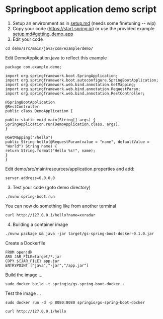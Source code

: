 # Springboot application demo script


1. Setup an environment as in [setup.md](setup.md) (needs some finetuning -- wip)
2. Copy your code (https://start.spring.io) or use the provided example [setup.md#getting_demo_app](setup.md)
3. Edit your code
```
cd demo/src/main/java/com/example/demo/
```
Edit DemoApplication.java to reflect this example
```
package com.example.demo;

import org.springframework.boot.SpringApplication;
import org.springframework.boot.autoconfigure.SpringBootApplication;
import org.springframework.web.bind.annotation.GetMapping;
import org.springframework.web.bind.annotation.RequestParam;
import org.springframework.web.bind.annotation.RestController;

@SpringBootApplication
@RestController
public class DemoApplication {

public static void main(String[] args) {
SpringApplication.run(DemoApplication.class, args);
}

@GetMapping("/hello")
public String hello(@RequestParam(value = "name", defaultValue = "World") String name) {
return String.format("Hello %s!", name);
}
}
```
Edit demo/src/main/resources/application.properties and add: 
```
server.address=0.0.0.0
```
3. Test your code (goto demo directory)
```
./mvnw spring-boot:run
```
You can now do something like from another terminal
```
curl http://127.0.0.1/hello?name=xxradar
```
4. Building a container image
```
./mvnw package && java -jar target/gs-spring-boot-docker-0.1.0.jar
```
Create a Dockerfile
```
FROM openjdk
ARG JAR_FILE=target/*.jar
COPY ${JAR_FILE} app.jar
ENTRYPOINT ["java","-jar","/app.jar"]
```
Build the image ...
```
sudo docker build -t springio/gs-spring-boot-docker .
```
Test the image ...
```
sudo docker run -d -p 8080:8080 springio/gs-spring-boot-docker
```
```
curl http://127.0.0.1/hello
```
